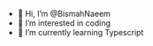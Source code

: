 - 👋 Hi, I’m @BismahNaeem
- 👀 I’m interested in coding
- 🌱 I’m currently learning Typescript
  

<!---
BismahNaeem/BismahNaeem is a ✨ special ✨ repository because its `README.md` (this file) appears on your GitHub profile.
You can click the Preview link to take a look at your changes.
--->
